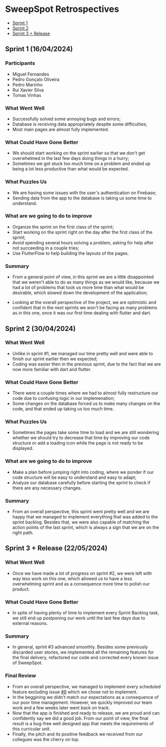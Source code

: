 # SweepSpot Retrospectives

* [Sprint 1](#sprint-1-16042024)
* [Sprint 2](#sprint-2-30042024)
* [Sprint 3 + Release](#sprint-3--release-22052024)

## Sprint 1 (16/04/2024)

### Participants
- Miguel Fernandes
- Pedro Gonçalo Oliveira
- Pedro Marinho
- Rui Xavier Silva
- Tomas Vinhas

### What Went Well
- Successfully solved some annoying bugs and errors;
- Database is receiving data appropriately despite some difficulties;
- Most main pages are almost fully implemented.

### What Could Have Gone Better
- We should start working on the sprint earlier so that we don't get overwhelmed in the last few days doing things in a hurry;
- Sometimes we got stuck too much time on a problem and ended up being a lot less productive than what would be expected.

### What Puzzles Us
- We are having some issues with the user's authentication on Firebase;
- Sending data from the app to the database is taking us some time to understand.

### What are we going to do to improve
- Organize the sprint on the first class of the sprint;
- Start working on the sprint right on the day after the first class of the sprint;
- Avoid spending several hours solving a problem, asking for help after not succeeding in a couple tries;
- Use FlutterFlow to help building the layouts of the pages.

### Summary
- From a general point of view, in this sprint we are a little disappointed that we weren't able to do as many things as we would like, because we had a lot of problems that took us more time than what would be desirable, which slowed down the development of the application;

- Looking at the overall perspective of the project, we are optimistic and confident that in the next sprints we won't be facing as many problems as in this one, once it was our first time dealing with flutter and dart.

## Sprint 2 (30/04/2024)

### What Went Well
- Unlike in sprint #1, we managed our time pretty well and were able to finish our sprint earlier then we expected;
- Coding was easier then in the previous sprint, due to the fact that we are now more familiar with dart and flutter.
### What Could Have Gone Better
- There were a couple times where we had to almost fully restructure our code due to confusing logic in our implemenation;
- Some changes on the database forced us to make many changes on the code, and that ended up taking us too much time.
### What Puzzles Us
- Sometimes the pages take some time to load and we are still wondering whether we should try to decrease that time by improving our code structure or add a loading icon while the page is not ready to be displayed.

### What are we going to do to improve
- Make a plan before jumping right into coding, where we ponder if our code structure will be easy to understand and easy to adapt;
- Analyze our database carefully before starting the sprint to check if there are any necessary changes.

### Summary 
- From an overall perspective, this sprint went pretty well and we are happy that we managed to implement everything that was added to the sprint backlog. Besides that, we were also capable of matching the action points of the last sprint, which is always a sign that we are on the right path.

## Sprint 3 + Release (22/05/2024)

### What Went Well
- Once we have made a lot of progress on sprint #2, we were left with way less work on this one, which allowed us to have a less overwhelming sprint and as a consequence more time to polish our product.

### What Could Have Gone Better
- In spite of having plenty of time to implement every Sprint Backlog task, we still end up postponing our work until the last few days due to external reasons.

### Summary 
- In general, sprint #3 advanced smoothly. Besides some previously discarded user stories, we implemented all the remaining features for the final delivery, refactored our code and corrected every known issue of SweepSpot.

### Final Review
- From an overall perspective, we managed to implement every scheduled feature excluding issue [#9](https://github.com/FEUP-LEIC-ES-2023-24/2LEIC14T4/issues/9) which we chose not to implement.
- In the beggining we didn't match our expectations as a consequence of our poor time management. However, we quickly improved our team work and a few weeks later went back on track.
- Now that the app is finished and ready to release, we are proud and can confidently say we did a good job. From our point of view, the final result is a bug-free well designed app that meets the requirements of this curricular unit.
- Finally, the pitch and its positive feedback we received from our collegues was the cherry on top.
